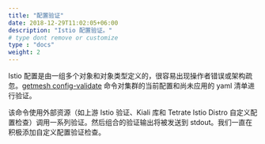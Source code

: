 ```yaml
---
title: "配置验证"
date: 2018-12-29T11:02:05+06:00
description: "Istio 配置验证。"
# type dont remove or customize
type : "docs"
weight: 2
---
```


Istio 配置是由一组多个对象和对象类型定义的，很容易出现操作者错误或架构疏忽。[getmesh config-validate](/getmesh-cli/reference/getmesh_config-validate) 命令对集群的当前配置和尚未应用的 yaml 清单进行验证。

该命令使用外部资源（如上游 Istio 验证、Kiali 库和 Tetrate Istio Distro 自定义配置检查）调用一系列验证。然后组合的验证输出将被发送到 stdout。我们一直在积极添加自定义配置验证检查。